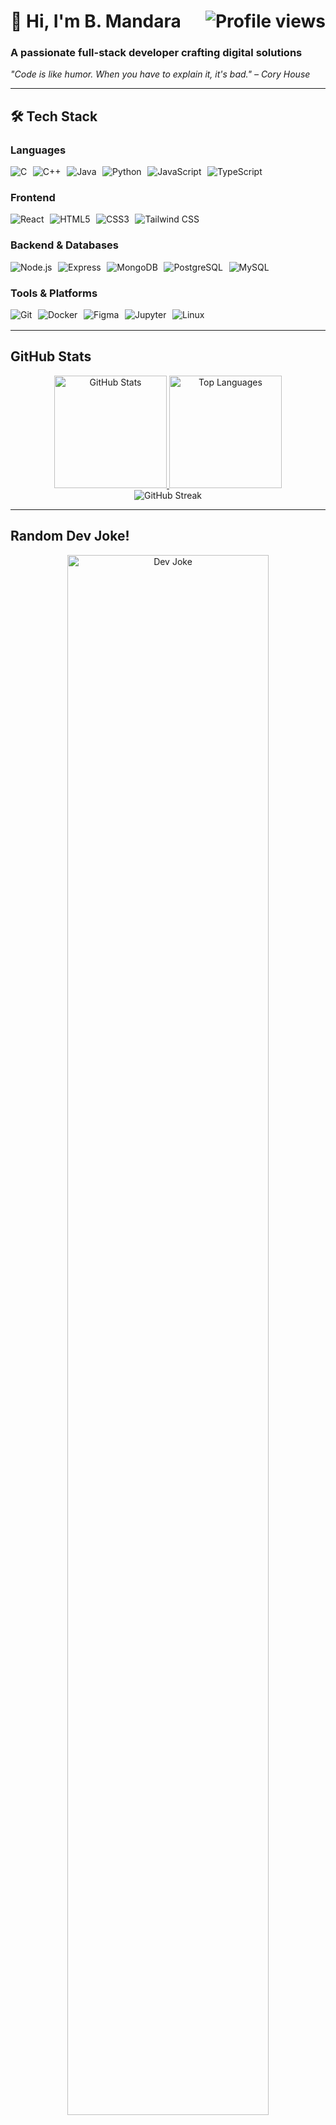 <h1 align="left">
  👋 Hi, I'm B. Mandara
  <img src="https://komarev.com/ghpvc/?username=call493&label=Profile%20views&color=7A7ADB&style=flat" alt="Profile views" align="right"/>
</h1>

<h3 align="left">A passionate full-stack developer crafting digital solutions</h3>

<em> "Code is like humor. When you have to explain it, it's bad." – Cory House</em>

---

## 🛠️ Tech Stack

### **Languages**
<div align="left" style="display: flex; flex-wrap: wrap; gap: 0.6rem; margin: 1rem 0;">
  <img src="https://img.shields.io/badge/C-A8B9CC?style=for-the-badge&logo=c&logoColor=black" alt="C"/>
  <img src="https://img.shields.io/badge/C++-00599C?style=for-the-badge&logo=c%2B%2B&logoColor=white" alt="C++"/>
  <img src="https://img.shields.io/badge/Java-007396?style=for-the-badge&logo=java&logoColor=white" alt="Java"/>
  <img src="https://img.shields.io/badge/Python-3776AB?style=for-the-badge&logo=python&logoColor=white" alt="Python"/>
  <img src="https://img.shields.io/badge/JavaScript-F7DF1E?style=for-the-badge&logo=javascript&logoColor=black" alt="JavaScript"/>
  <img src="https://img.shields.io/badge/TypeScript-3178C6?style=for-the-badge&logo=typescript&logoColor=white" alt="TypeScript"/>
</div>

### **Frontend**
<div align="left" style="display: flex; flex-wrap: wrap; gap: 0.6rem; margin: 1rem 0;">
  <img src="https://img.shields.io/badge/React-61DAFB?style=for-the-badge&logo=react&logoColor=black" alt="React"/>
  <img src="https://img.shields.io/badge/HTML5-E34F26?style=for-the-badge&logo=html5&logoColor=white" alt="HTML5"/>
  <img src="https://img.shields.io/badge/CSS3-1572B6?style=for-the-badge&logo=css3&logoColor=white" alt="CSS3"/>
  <img src="https://img.shields.io/badge/Tailwind_CSS-38B2AC?style=for-the-badge&logo=tailwind-css&logoColor=white" alt="Tailwind CSS"/>
</div>

### **Backend & Databases**
<div align="left" style="display: flex; flex-wrap: wrap; gap: 0.6rem; margin: 1rem 0;">
  <img src="https://img.shields.io/badge/Node.js-339933?style=for-the-badge&logo=nodedotjs&logoColor=white" alt="Node.js"/>
  <img src="https://img.shields.io/badge/Express-000000?style=for-the-badge&logo=express&logoColor=white" alt="Express"/>
  <img src="https://img.shields.io/badge/MongoDB-47A248?style=for-the-badge&logo=mongodb&logoColor=white" alt="MongoDB"/>
  <img src="https://img.shields.io/badge/PostgreSQL-4169E1?style=for-the-badge&logo=postgresql&logoColor=white" alt="PostgreSQL"/>
  <img src="https://img.shields.io/badge/MySQL-4479A1?style=for-the-badge&logo=mysql&logoColor=white" alt="MySQL"/>
</div>

### **Tools & Platforms**
<div align="left" style="display: flex; flex-wrap: wrap; gap: 0.6rem; margin: 1rem 0;">
  <img src="https://img.shields.io/badge/Git-F05032?style=for-the-badge&logo=git&logoColor=white" alt="Git"/>
  <img src="https://img.shields.io/badge/Docker-2496ED?style=for-the-badge&logo=docker&logoColor=white" alt="Docker"/>
  <img src="https://img.shields.io/badge/Figma-F24E1E?style=for-the-badge&logo=figma&logoColor=white" alt="Figma"/>
  <img src="https://img.shields.io/badge/Jupyter-F37626?style=for-the-badge&logo=jupyter&logoColor=white" alt="Jupyter"/>
  <img src="https://img.shields.io/badge/Linux-FCC624?style=for-the-badge&logo=linux&logoColor=black" alt="Linux"/>
</div>

---

## GitHub Stats

<div align="center">
  <a href="https://github.com/call493">
    <img height="180em" src="https://github-readme-stats.vercel.app/api?username=call493&show_icons=true&theme=radical&hide_border=true&count_private=true" alt="GitHub Stats"/>
    <img height="180em" src="https://github-readme-stats.vercel.app/api/top-langs/?username=call493&layout=compact&theme=radical&hide_border=true" alt="Top Languages"/>
  </a>
</div>

<div align="center">
  <img src="https://github-readme-streak-stats.herokuapp.com/?user=call493&theme=radical&hide_border=true" alt="GitHub Streak"/>
</div>

---


## Random Dev Joke!

<p align="center">
  <a href="https://readme-jokes.vercel.app">
    <img src="https://readme-jokes.vercel.app/api?bgColor=%23073b4c&textColor=%2306d6a0&aColor=%2306d6a0&borderColor=%2306d6a0" alt="Dev Joke" width="80%">
  </a>
</p>
